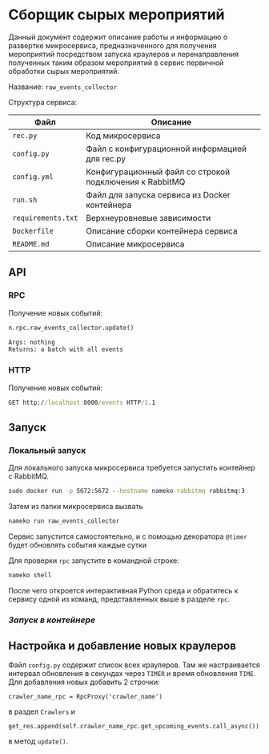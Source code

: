 # Сборщик сырых мероприятий

Данный документ содержит описание работы и информацию о развертке микросервиса, предназначенного для получения мероприятий посредством запуска краулеров и перенаправления полученных таким образом мероприятий в сервис первичной обработки сырых мероприятий.

Название: `raw_events_collector`

Структура сервиса:

| Файл               | Описание                                                |
| ------------------ | ------------------------------------------------------- |
| `rec.py`           | Код микросервиса                                        |
| `config.py`        | Файл с конфигурационной информацией для rec.py          |
| `config.yml`       | Конфигурационный файл со строкой подключения к RabbitMQ |
| `run.sh`           | Файл для запуска сервиса из Docker контейнера           |
| `requirements.txt` | Верхнеуровневые зависимости                             |
| `Dockerfile`       | Описание сборки контейнера сервиса                      |
| `README.md`        | Описание микросервиса                                   |

## API

### RPC

Получение новых событий:

```bat
n.rpc.raw_events_collector.update()

Args: nothing
Returns: a batch with all events
```

### HTTP

Получение новых событий:

```bat
GET http://localhost:8000/events HTTP/1.1
```

## Запуск

### Локальный запуск

Для локального запуска микросервиса требуется запустить контейнер с RabbitMQ.

```bat
sudo docker run -p 5672:5672 --hostname nameko-rabbitmq rabbitmq:3
```

Затем из папки микросервиса вызвать

```bat
nameko run raw_events_collector
```

Сервис запустится самостоятельно, и с помощью декоратора `@timer` будет обновлять события каждые сутки

Для проверки `rpc` запустите в командной строке:

```bat
nameko shell
```

После чего откроется интерактивная Python среда и обратитесь к сервису одной из команд, представленных выше в разделе `rpc`.

### _Запуск в контейнере_

## Настройка и добавление новых краулеров

Файл `config.py` содержит список всех краулеров. Там же настраивается интервал обновления в секундах через `TIMER` и время обновления `TIME`. Для добавления новых добавить 2 строчки:

```pyt
crawler_name_rpc = RpcProxy('crawler_name')
```

в раздел `Crawlers` и

```pyt
get_res.append(self.crawler_name_rpc.get_upcoming_events.call_async())
```

в метод `update()`.
